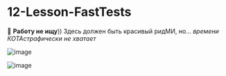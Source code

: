# 12-Lesson-FastTests
💙
**Работу не ищу**))
Здесь должен быть красивый ридМИ, но...
_времени КОТАстрафически не хватает_

![image](https://user-images.githubusercontent.com/68104911/126380789-9fbddfeb-9f90-468d-84b2-7974177c6c5f.png)

![image](https://user-images.githubusercontent.com/68104911/126381289-05901443-d83c-4212-bbe7-6c9a7abc2d44.png)
